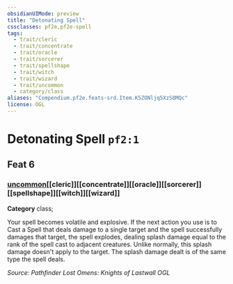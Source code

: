 ```yaml
---
obsidianUIMode: preview
title: "Detonating Spell"
cssclasses: pf2e,pf2e-spell
tags:
  - trait/cleric
  - trait/concentrate
  - trait/oracle
  - trait/sorcerer
  - trait/spellshape
  - trait/witch
  - trait/wizard
  - trait/uncommon
  - category/class
aliases: "Compendium.pf2e.feats-srd.Item.K5ZONljq5XzS8MQc"
license: OGL
---
```

# Detonating Spell `pf2:1`
## Feat 6
### [uncommon](uncommon "Uncommon Rarity Trait")[[cleric]][[concentrate]][[oracle]][[sorcerer]][[spellshape]][[witch]][[wizard]]

**Category** class; 




Your spell becomes volatile and explosive. If the next action you use is to Cast a Spell that deals damage to a single target and the spell successfully damages that target, the spell explodes, dealing splash damage equal to the rank of the spell cast to adjacent creatures. Unlike normally, this splash damage doesn't apply to the target. The splash damage dealt is of the same type the spell deals.

*Source: Pathfinder Lost Omens: Knights of Lastwall*
*OGL*